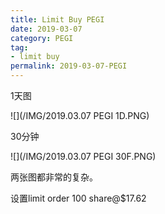 ```yaml
---
title: Limit Buy PEGI
date: 2019-03-07
category: PEGI
tag:
- limit buy
permalink: 2019-03-07-PEGI
---
```

1天图

![](/IMG/2019.03.07 PEGI 1D.PNG)

30分钟

![](/IMG/2019.03.07 PEGI 30F.PNG)

两张图都非常的复杂。

设置limit order 100 share@$17.62
